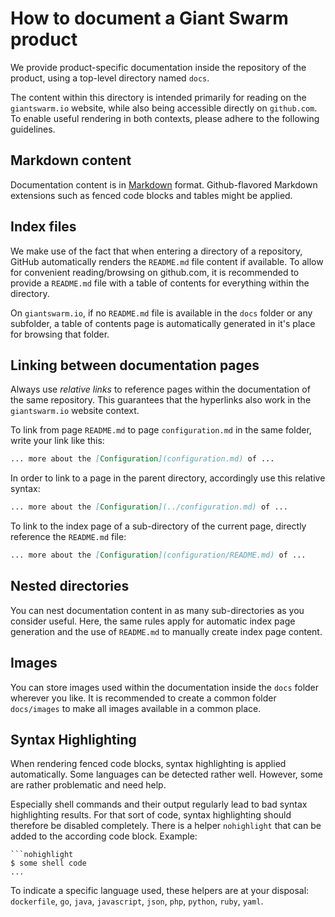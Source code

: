 # How to document a Giant Swarm product

We provide product-specific documentation inside the repository of the product, using a top-level directory named `docs`.

The content within this directory is intended primarily for reading on the `giantswarm.io` website, while also being accessible directly on `github.com`. To enable useful rendering in both contexts, please adhere to the following guidelines.

## Markdown content

Documentation content is in [Markdown](https://daringfireball.net/projects/markdown/syntax) format. Github-flavored Markdown extensions such as fenced code blocks and tables might be applied.

## Index files

We make use of the fact that when entering a directory of a repository, GitHub automatically renders the `README.md` file content if available. To allow for convenient reading/browsing on github.com, it is recommended to provide a `README.md` file with a table of contents for everything within the directory.

On `giantswarm.io`, if no `README.md` file is available in the `docs` folder or any subfolder, a table of contents page is automatically generated in it's place for browsing that folder.

## Linking between documentation pages

Always use *relative links* to reference pages within the documentation of the same repository. This guarantees that the hyperlinks also work in the `giantswarm.io` website context.

To link from page `README.md` to page `configuration.md` in the same folder, write your link like this:

```markdown
... more about the [Configuration](configuration.md) of ...
```

In order to link to a page in the parent directory, accordingly use this relative syntax:

```markdown
... more about the [Configuration](../configuration.md) of ...
```

To link to the index page of a sub-directory of the current page, directly reference the `README.md` file:

```markdown
... more about the [Configuration](configuration/README.md) of ...
```

## Nested directories

You can nest documentation content in as many sub-directories as you consider useful. Here, the same rules apply for automatic index page generation and the use of `README.md` to manually create index page content.

## Images

You can store images used within the documentation inside the `docs` folder wherever you like. It is recommended to create a common folder `docs/images` to make all images available in a common place.

## Syntax Highlighting

When rendering fenced code blocks, syntax highlighting is applied automatically. Some languages can be detected rather well. However, some are rather problematic and need help.

Especially shell commands and their output regularly lead to bad syntax highlighting results. For that sort of code, syntax highlighting should therefore be disabled completely. There is a helper `nohighlight` that can be added to the according code block. Example:

```nohighlight
```nohighlight
$ some shell code
...
```

To indicate a specific language used, these helpers are at your disposal: `dockerfile`, `go`, `java`, `javascript`, `json`, `php`, `python`, `ruby`, `yaml`.
